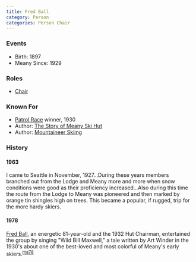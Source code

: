 ```yaml
---
title: Fred Ball
category: Person
categories: Person Chair
---
```

### Events

* Birth: 1897
* Meany Since: 1929

### Roles

* [Chair](Chair)

### Known For

* [Patrol Race](Patrol-Race) winner, 1930
* Author: [The Story of Meany Ski Hut][ma56]
* Author: [Mountaineer Skiing][ma63]

### History

#### 1963

I came to Seattle in November, 1927...During these years members branched out from the Lodge and Meany more and more when snow conditions were good as their proficiency increased...Also during this time the route from the Lodge to Meany was pioneered and then marked by orange tin shingles high on trees. This became a popular, if rugged, trip for the more hardy skiers.

#### 1978

[Fred Ball](Fred-Ball), an energetic 81-year-old and the 1932 Hut Chairman, entertained the group by singing "Wild Bill Maxwell," a tale written by Art Winder in the 1930's about one of the best-loved and most colorful of Meany's early skiers.<sup>[ma78][]</sup>

[ma56]: Mountaineer-Annual#1956
[ma63]: Mountaineer-Annual#1963
[ma78]: Mountaineer-Annual#1978